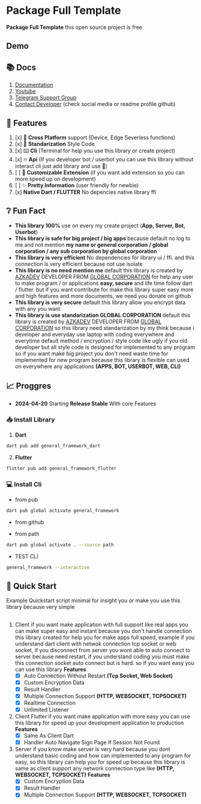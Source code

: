 # Package Full Template
 
**Package Full Template** this open source project is free 

## Demo
 

## 📚️ Docs

1. [Documentation](/docs/)
2. [Youtube](https://youtube.com/)
3. [Telegram Support Group](https://t.me/)
4. [Contact Developer](https://github.com/) (check social media or readme profile github)

## 🔖️ Features

1. [x] 📱️ **Cross Platform** support (Device, Edge Severless functions)
2. [x] 📜️ **Standarization** Style Code
3. [x] ⌨️ **Cli** (Terminal for help you use this library or create project)
4. [x] 🔥️ **Api** (If you developer bot / userbot you can use this library without interact cli just add library and use 🚀️)
5. [ ] 🧩️ **Customizable Extension** (if you want add extension so you can more speed up on development)
6. [ ] ✨️ **Pretty Information** (user friendly for newbie) 
7. [x] **Native Dart / FLUTTER** No depencies native library ffi 

## ❔️ Fun Fact

- **This library 100%** use on every my create project (**App, Server, Bot, Userbot**)
- **This library is safe for big project / big apps** because default no log to me and not mention **my name or general corporation / global corporation / any sub corporation by global corporation** 
- **This library is very efficient** No dependencies for library ui / ffi. and this connection is very efficient because not use isolate
- **This library is no need mention me** default this library is created by [AZKADEV](https://github.com/azkadev) DEVELOPER FROM [GLOBAL CORPORATION](https://github.com/) for help any user to make program / or applications **easy, secure** and life time follow dart / flutter. but if you want contribute for make this library super easy more and high features and more documents, we need you donate on github
- **This library is very secure** default this library allow you encrypt data with any you want
- **This library is use standarization GLOBAL CORPORATION** default this library is created by [AZKADEV](https://github.com/azkadev) DEVELOPER FROM [GLOBAL CORPORATION](https://github.com/) so this library need standarization by my think because i developer and everyday use laptop with coding everywhere and everytime default method / encryption / style code like ugly if you old developer but all style code is designed for implemented to any program so if you want make big project you don't need waste time for implemented for new program because this library is flexible can used on everywhere any applications **(APPS, BOT, USERBOT, WEB, CLI)**

## 📈️ Proggres
 
- **2024-04-20**
  Starting **Release Stable** With core Features

### 📥️ Install Library

1. **Dart**

```bash
dart pub add general_framework_dart
```

2. **Flutter**

```bash
flutter pub add general_framework_flutter
```

### 💻️ Install Cli

- from pub

```bash
dart pub global activate general_framework
```

- from github

- from path

```bash
dart pub global activate . --source path
```

- TEST CLI

```bash
general_framework --interactive
```

## 🚀️ Quick Start

Example Quickstart script minimal for insight you or make you use this library because very simple 
 

## 

1. Client
   if you want make application with full support like real apps you can make super easy and instant because you don't handle connection this library created for help you for make apps full speed, example
   if you understand dart client with netwok connection tcp socket or web socket, if you disconnect from server you wont able to auto connect to server because need restart, if you understand coding you must make this connection socket auto connect but is hard. so if you want easy you can use this library
  **Features**
    - [x] Auto Connection Without Restart **(Tcp Socket, Web Socket)**
    - [x] Custom Encryption Data
    - [x] Result Handler
    - [x] Multiple Connection Support **(HTTP, WEBSOCKET, TCPSOCKET)**
    - [x] Realtime Connection
    - [x] Unlimited Listener
  
2. Client Flutter
   if you want make application with more easy you can use this library for speed up your development application to production
  **Features**
    - [x] Same As Client Dart
    - [x] Handler Auto Navigate Sign Page If Session Not Found 
      
3. Server
   if you know make server is very hard because you dont understand basic coding and how can implemented to any program for easy, so this library can help you for speed up because this library is same as client support any network connection type like **(HTTP, WEBSOCKET, TCPSOCKET)**
  **Features** 
    - [x] Custom Encryption Data
    - [x] Result Handler
    - [x] Multiple Connection Support **(HTTP, WEBSOCKET, TCPSOCKET)**